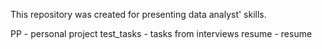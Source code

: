 This repository was created for presenting data analyst' skills.

PP - personal project
test_tasks - tasks from interviews
resume - resume
